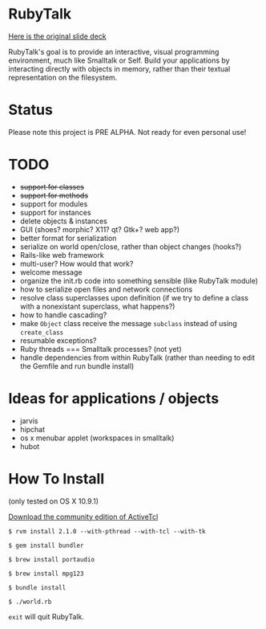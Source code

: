 RubyTalk
========

[Here is the original slide deck](https://docs.google.com/presentation/d/14CCKIB5iXrKT98HmsTGJHgk6ceFDPNabcDzhj25qvmY/edit?usp=sharing)

RubyTalk's goal is to provide an interactive, visual programming environment, much like Smalltalk or Self. Build your applications by interacting directly with objects in memory, rather than their textual representation on the filesystem.

Status
======

Please note this project is PRE ALPHA. Not ready for even personal use!

# TODO

- ~~support for classes~~
- ~~support for methods~~
- support for modules
- support for instances
- delete objects & instances
- GUI (shoes? morphic? X11? qt? Gtk+? web app?)
- better format for serialization
- serialize on world open/close, rather than object changes (hooks?)
- Rails-like web framework
- multi-user? How would that work?
- welcome message
- organize the init.rb code into something sensible (like RubyTalk module)
- how to serialize open files and network connections
- resolve class superclasses upon definition (if we try to define a class with a nonexistant superclass, what happens?)
- how to handle cascading?
- make `Object` class receive the message `subclass` instead of using `create_class`
- resumable exceptions?
- Ruby threads === Smalltalk processes? (not yet)
- handle dependencies from within RubyTalk (rather than needing to edit the Gemfile and run bundle install)

# Ideas for applications / objects

- jarvis
- hipchat
- os x menubar applet (workspaces in smalltalk)
- hubot


How To Install
=============

(only tested on OS X 10.9.1)

[Download the community edition of ActiveTcl](http://www.activestate.com/activetcl)

```
$ rvm install 2.1.0 --with-pthread --with-tcl --with-tk

$ gem install bundler

$ brew install portaudio

$ brew install mpg123

$ bundle install

$ ./world.rb

```

`exit` will quit RubyTalk.
